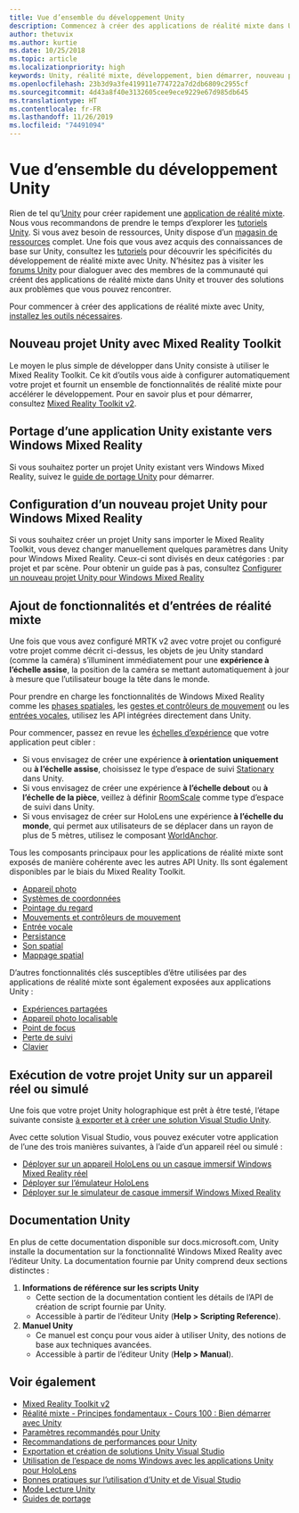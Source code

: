 ```yaml
---
title: Vue d’ensemble du développement Unity
description: Commencez à créer des applications de réalité mixte dans Unity.
author: thetuvix
ms.author: kurtie
ms.date: 10/25/2018
ms.topic: article
ms.localizationpriority: high
keywords: Unity, réalité mixte, développement, bien démarrer, nouveau projet, portage, capacité, caméra, simulation, émulation, documentation
ms.openlocfilehash: 23b3d9a3fe419911e774722a7d2db6809c2955cf
ms.sourcegitcommit: 4d43a8f40e3132605cee9ece9229e67d985db645
ms.translationtype: HT
ms.contentlocale: fr-FR
ms.lasthandoff: 11/26/2019
ms.locfileid: "74491094"
---
```

# <a name="unity-development-overview"></a>Vue d’ensemble du développement Unity

Rien de tel qu’[Unity](https://unity.com) pour créer rapidement une [application de réalité mixte](app-views.md). Nous vous recommandons de prendre le temps d’explorer les [tutoriels Unity](https://unity3d.com/learn/tutorials). Si vous avez besoin de ressources, Unity dispose d’un [magasin de ressources](https://www.assetstore.unity3d.com/) complet. Une fois que vous avez acquis des connaissances de base sur Unity, consultez les [tutoriels](tutorials.md) pour découvrir les spécificités du développement de réalité mixte avec Unity. N’hésitez pas à visiter les [forums Unity](https://forum.unity3d.com/forums/hololens.102/) pour dialoguer avec des membres de la communauté qui créent des applications de réalité mixte dans Unity et trouver des solutions aux problèmes que vous pouvez rencontrer.

Pour commencer à créer des applications de réalité mixte avec Unity, [installez les outils nécessaires](install-the-tools.md). 

## <a name="new-unity-project-with-mixed-reality-toolkit"></a>Nouveau projet Unity avec Mixed Reality Toolkit 

Le moyen le plus simple de développer dans Unity consiste à utiliser le Mixed Reality Toolkit. Ce kit d’outils vous aide à configurer automatiquement votre projet et fournit un ensemble de fonctionnalités de réalité mixte pour accélérer le développement. Pour en savoir plus et pour démarrer, consultez [Mixed Reality Toolkit v2](mrtk-getting-started.md). 

## <a name="porting-an-existing-unity-app-to-windows-mixed-reality"></a>Portage d’une application Unity existante vers Windows Mixed Reality

Si vous souhaitez porter un projet Unity existant vers Windows Mixed Reality, suivez le [guide de portage Unity](porting-guides.md) pour démarrer.

## <a name="configuring-new-unity-project-for-windows-mixed-reality"></a>Configuration d’un nouveau projet Unity pour Windows Mixed Reality

Si vous souhaitez créer un projet Unity sans importer le Mixed Reality Toolkit, vous devez changer manuellement quelques paramètres dans Unity pour Windows Mixed Reality. Ceux-ci sont divisés en deux catégories : par projet et par scène. Pour obtenir un guide pas à pas, consultez [Configurer un nouveau projet Unity pour Windows Mixed Reality](Configure-Unity-Project.md)

## <a name="adding-mixed-reality-capabilities-and-inputs"></a>Ajout de fonctionnalités et d’entrées de réalité mixte

Une fois que vous avez configuré MRTK v2 avec votre projet ou configuré votre projet comme décrit ci-dessus, les objets de jeu Unity standard (comme la caméra) s’illuminent immédiatement pour une **expérience à l’échelle assise**, la position de la caméra se mettant automatiquement à jour à mesure que l’utilisateur bouge la tête dans le monde.

Pour prendre en charge les fonctionnalités de Windows Mixed Reality comme les [phases spatiales](coordinate-systems.md#spatial-coordinate-systems), les [gestes et contrôleurs de mouvement](gestures-and-motion-controllers-in-unity.md) ou les [entrées vocales](voice-input-in-unity.md), utilisez les API intégrées directement dans Unity. 

Pour commencer, passez en revue les [échelles d’expérience](coordinate-systems.md) que votre application peut cibler :
* Si vous envisagez de créer une expérience **à orientation uniquement** ou **à l’échelle assise**, choisissez le type d’espace de suivi [Stationary](coordinate-systems-in-unity.md#building-an-orientation-only-or-seated-scale-experience) dans Unity.
* Si vous envisagez de créer une expérience **à l’échelle debout** ou **à l’échelle de la pièce**, veillez à définir [RoomScale](coordinate-systems-in-unity.md#building-an-orientation-only-or-seated-scale-experience) comme type d’espace de suivi dans Unity.
* Si vous envisagez de créer sur HoloLens une expérience **à l’échelle du monde**, qui permet aux utilisateurs de se déplacer dans un rayon de plus de 5 mètres, utilisez le composant [WorldAnchor](coordinate-systems-in-unity.md#building-a-world-scale-experience).

Tous les composants principaux pour les applications de réalité mixte sont exposés de manière cohérente avec les autres API Unity. Ils sont également disponibles par le biais du Mixed Reality Toolkit.
* [Appareil photo](camera-in-unity.md)
* [Systèmes de coordonnées](coordinate-systems-in-unity.md)
* [Pointage du regard](gaze-in-unity.md)
* [Mouvements et contrôleurs de mouvement](gestures-and-motion-controllers-in-unity.md)
* [Entrée vocale](voice-input-in-unity.md)
* [Persistance](persistence-in-unity.md)
* [Son spatial](spatial-sound-in-unity.md)
* [Mappage spatial](spatial-mapping-in-unity.md)

D’autres fonctionnalités clés susceptibles d’être utilisées par des applications de réalité mixte sont également exposées aux applications Unity :
* [Expériences partagées](shared-experiences-in-unity.md)
* [Appareil photo localisable](locatable-camera-in-unity.md)
* [Point de focus](focus-point-in-unity.md)
* [Perte de suivi](tracking-loss-in-unity.md)
* [Clavier](keyboard-input-in-unity.md)

## <a name="running-your-unity-project-on-a-real-or-simulated-device"></a>Exécution de votre projet Unity sur un appareil réel ou simulé

Une fois que votre projet Unity holographique est prêt à être testé, l’étape suivante consiste [à exporter et à créer une solution Visual Studio Unity](exporting-and-building-a-unity-visual-studio-solution.md).

Avec cette solution Visual Studio, vous pouvez exécuter votre application de l’une des trois manières suivantes, à l’aide d’un appareil réel ou simulé :
* [Déployer sur un appareil HoloLens ou un casque immersif Windows Mixed Reality réel](using-visual-studio.md)
* [Déployer sur l’émulateur HoloLens](using-the-hololens-emulator.md)
* [Déployer sur le simulateur de casque immersif Windows Mixed Reality](using-the-windows-mixed-reality-simulator.md)

## <a name="unity-documentation"></a>Documentation Unity

En plus de cette documentation disponible sur docs.microsoft.com, Unity installe la documentation sur la fonctionnalité Windows Mixed Reality avec l’éditeur Unity. La documentation fournie par Unity comprend deux sections distinctes :
1. **Informations de référence sur les scripts Unity**
    * Cette section de la documentation contient les détails de l’API de création de script fournie par Unity.
    * Accessible à partir de l’éditeur Unity (**Help > Scripting Reference**).
2. **Manuel Unity**
    * Ce manuel est conçu pour vous aider à utiliser Unity, des notions de base aux techniques avancées.
    * Accessible à partir de l’éditeur Unity (**Help > Manual**).

## <a name="see-also"></a>Voir également
* [Mixed Reality Toolkit v2](mrtk-getting-started.md)
* [Réalité mixte - Principes fondamentaux - Cours 100 : Bien démarrer avec Unity](holograms-100.md)
* [Paramètres recommandés pour Unity](recommended-settings-for-unity.md)
* [Recommandations de performances pour Unity](performance-recommendations-for-unity.md)
* [Exportation et création de solutions Unity Visual Studio](exporting-and-building-a-unity-visual-studio-solution.md)
* [Utilisation de l’espace de noms Windows avec les applications Unity pour HoloLens](using-the-windows-namespace-with-unity-apps-for-hololens.md)
* [Bonnes pratiques sur l’utilisation d’Unity et de Visual Studio](best-practices-for-working-with-unity-and-visual-studio.md)
* [Mode Lecture Unity](unity-play-mode.md)
* [Guides de portage](porting-guides.md)

